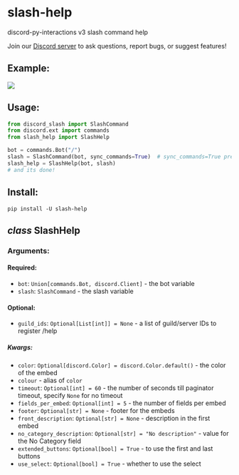 # slash-help
discord-py-interactions v3 slash command help

Join our [Discord server](https://discord.gg/Sk5qDBGPsQ) to ask questions, report bugs, or suggest features!

## Example:

<img src="https://cdn.discordapp.com/attachments/891048087542444072/891093180278272020/5wJT9vEZ3R.gif"></img>

## Usage:
```py
from discord_slash import SlashCommand
from discord.ext import commands
from slash_help import SlashHelp

bot = commands.Bot("/")
slash = SlashCommand(bot, sync_commands=True)  # sync_commands=True preferred
slash_help = SlashHelp(bot, slash)
# and its done!
```
## Install:
```
pip install -U slash-help
```

## *class* SlashHelp
### Arguments:
#### Required:
- `bot`: `Union[commands.Bot, discord.Client]` - the bot variable
- `slash`: `SlashCommand` - the slash variable

#### Optional:
- `guild_ids`: `Optional[List[int]] = None` - a list of guild/server IDs to register /help

##### Kwargs:
- `color`: `Optional[discord.Color] = discord.Color.default()` - the color of the embed
- `colour` - alias of `color`
- `timeout`: `Optional[int] = 60` - the number of seconds till paginator timeout, specify `None` for no timeout
- `fields_per_embed`: `Optional[int] = 5` - the number of fields per embed
- `footer`: `Optional[str] = None` - footer for the embeds
- `front_description`: `Optional[str] = None` - description in the first embed
- `no_category_description`: `Optional[str] = "No description"` - value for the No Category field
- `extended_buttons`: `Optional[bool] = True` - to use the first and last buttons
- `use_select`: `Optional[bool] = True` - whether to use the select
